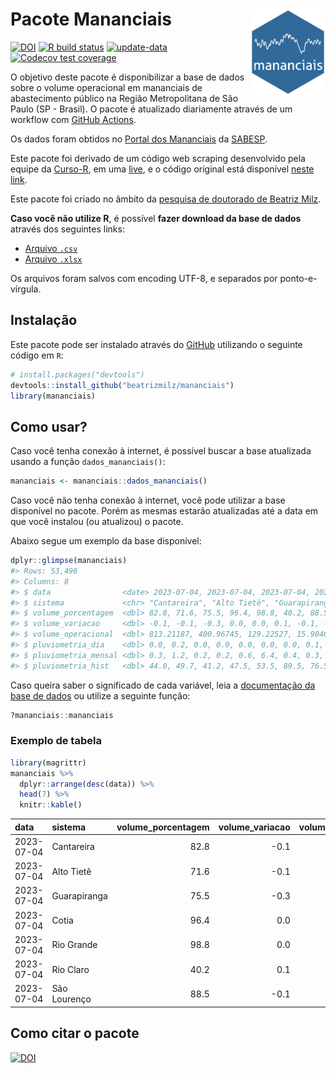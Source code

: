 
<!-- README.md is generated from README.Rmd. Please edit that file -->

# Pacote Mananciais <img src="man/figures/hexlogo.png" align="right" width = "120px"/>

<!-- badges: start -->

[![DOI](https://zenodo.org/badge/DOI/10.5281/zenodo.4733056.svg)](https://doi.org/10.5281/zenodo.4733056)
[![R build
status](https://github.com/beatrizmilz/mananciais/workflows/R-CMD-check/badge.svg)](https://github.com/beatrizmilz/mananciais/actions)
[![update-data](https://github.com/beatrizmilz/mananciais/actions/workflows/2-update_data.yaml/badge.svg)](https://github.com/beatrizmilz/mananciais/actions/workflows/2-update_data.yaml)
[![Codecov test
coverage](https://codecov.io/gh/beatrizmilz/mananciais/branch/master/graph/badge.svg)](https://codecov.io/gh/beatrizmilz/mananciais?branch=master)
<!-- badges: end -->

O objetivo deste pacote é disponibilizar a base de dados sobre o volume
operacional em mananciais de abastecimento público na Região
Metropolitana de São Paulo (SP - Brasil). O pacote é atualizado
diariamente através de um workflow com [GitHub
Actions](https://github.com/beatrizmilz/mananciais/actions).

Os dados foram obtidos no [Portal dos
Mananciais](http://mananciais.sabesp.com.br/Situacao) da
[SABESP](http://site.sabesp.com.br/site/Default.aspx).

Este pacote foi derivado de um código web scraping desenvolvido pela
equipe da [Curso-R](https://www.curso-r.com/), em uma
[live](https://youtu.be/jvZIxrMmOcQ), e o código original está
disponível [neste
link](https://github.com/curso-r/lives/blob/master/drafts/20200730_scraper_sabesp.R).

Este pacote foi criado no âmbito da [pesquisa de doutorado de Beatriz
Milz](https://beatrizmilz.github.io/tese/).

**Caso você não utilize R**, é possível **fazer download da base de
dados** através dos seguintes links:

- [Arquivo
  `.csv`](https://github.com/beatrizmilz/mananciais/raw/master/inst/extdata/mananciais.csv)
- [Arquivo
  `.xlsx`](https://github.com/beatrizmilz/mananciais/blob/master/inst/extdata/mananciais.xlsx?raw=true)

Os arquivos foram salvos com encoding UTF-8, e separados por
ponto-e-vírgula.

## Instalação

Este pacote pode ser instalado através do [GitHub](https://github.com/)
utilizando o seguinte código em `R`:

``` r
# install.packages("devtools")
devtools::install_github("beatrizmilz/mananciais")
library(mananciais)
```

## Como usar?

Caso você tenha conexão à internet, é possível buscar a base atualizada
usando a função `dados_mananciais()`:

``` r
mananciais <- mananciais::dados_mananciais() 
```

Caso você não tenha conexão à internet, você pode utilizar a base
disponível no pacote. Porém as mesmas estarão atualizadas até a data em
que você instalou (ou atualizou) o pacote.

Abaixo segue um exemplo da base disponível:

``` r
dplyr::glimpse(mananciais)
#> Rows: 53,496
#> Columns: 8
#> $ data                <date> 2023-07-04, 2023-07-04, 2023-07-04, 2023-07-04, 2…
#> $ sistema             <chr> "Cantareira", "Alto Tietê", "Guarapiranga", "Cotia…
#> $ volume_porcentagem  <dbl> 82.8, 71.6, 75.5, 96.4, 98.8, 40.2, 88.5, 82.9, 71…
#> $ volume_variacao     <dbl> -0.1, -0.1, -0.3, 0.0, 0.0, 0.1, -0.1, -0.2, -0.1,…
#> $ volume_operacional  <dbl> 813.21187, 400.96745, 129.22527, 15.90462, 110.851…
#> $ pluviometria_dia    <dbl> 0.0, 0.2, 0.0, 0.0, 0.0, 0.0, 0.0, 0.1, 1.0, 0.2, …
#> $ pluviometria_mensal <dbl> 0.3, 1.2, 0.2, 0.2, 0.6, 6.4, 0.4, 0.3, 1.0, 0.2, …
#> $ pluviometria_hist   <dbl> 44.0, 49.7, 41.2, 47.5, 53.5, 89.5, 76.5, 44.0, 49…
```

Caso queira saber o significado de cada variável, leia a [documentação
da base de
dados](https://beatrizmilz.github.io/mananciais/reference/mananciais.html)
ou utilize a seguinte função:

``` r
?mananciais::mananciais
```

### Exemplo de tabela

``` r
library(magrittr)
mananciais %>% 
  dplyr::arrange(desc(data)) %>% 
  head(7) %>%
  knitr::kable()
```

| data       | sistema      | volume_porcentagem | volume_variacao | volume_operacional | pluviometria_dia | pluviometria_mensal | pluviometria_hist |
|:-----------|:-------------|-------------------:|----------------:|-------------------:|-----------------:|--------------------:|------------------:|
| 2023-07-04 | Cantareira   |               82.8 |            -0.1 |          813.21187 |              0.0 |                 0.3 |              44.0 |
| 2023-07-04 | Alto Tietê   |               71.6 |            -0.1 |          400.96745 |              0.2 |                 1.2 |              49.7 |
| 2023-07-04 | Guarapiranga |               75.5 |            -0.3 |          129.22527 |              0.0 |                 0.2 |              41.2 |
| 2023-07-04 | Cotia        |               96.4 |             0.0 |           15.90462 |              0.0 |                 0.2 |              47.5 |
| 2023-07-04 | Rio Grande   |               98.8 |             0.0 |          110.85163 |              0.0 |                 0.6 |              53.5 |
| 2023-07-04 | Rio Claro    |               40.2 |             0.1 |            5.49469 |              0.0 |                 6.4 |              89.5 |
| 2023-07-04 | São Lourenço |               88.5 |            -0.1 |           78.58621 |              0.0 |                 0.4 |              76.5 |

## Como citar o pacote

[![DOI](https://zenodo.org/badge/DOI/10.5281/zenodo.4733056.svg)](https://doi.org/10.5281/zenodo.4733056)
